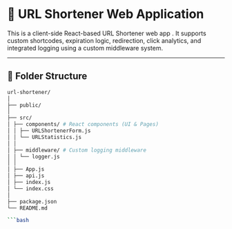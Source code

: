 # 🔗 URL Shortener Web Application

This is a client-side React-based URL Shortener web app .  It supports custom shortcodes, expiration logic, redirection, click analytics, and integrated logging using a custom middleware system.

---

## 📁 Folder Structure

```bash
url-shortener/
│
├── public/
│
├── src/
│ ├── components/ # React components (UI & Pages)
│ │ ├── URLShortenerForm.js
│ │ └── URLStatistics.js
│ │
│ ├── middleware/ # Custom logging middleware
│ │ └── logger.js
│ │
│ ├── App.js 
│ ├── api.js 
│ ├── index.js 
│ └── index.css 
│
├── package.json
└── README.md 

```bash
